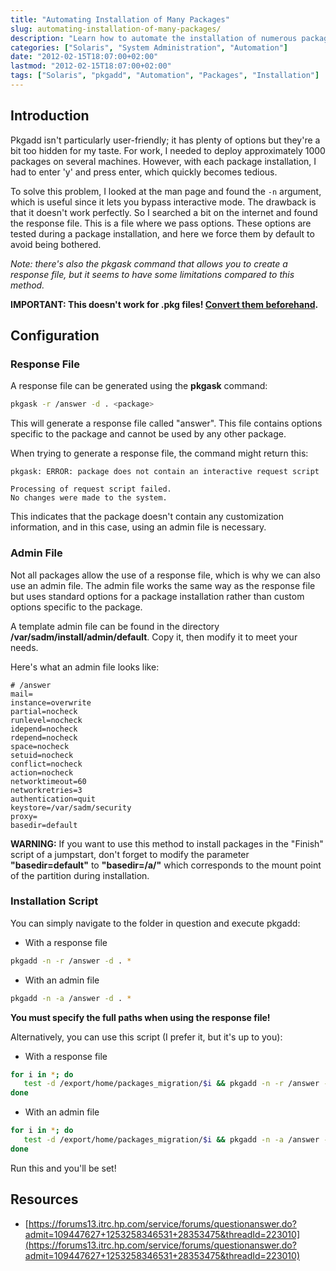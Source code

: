 ```yaml
---
title: "Automating Installation of Many Packages"
slug: automating-installation-of-many-packages/
description: "Learn how to automate the installation of numerous packages on Solaris systems using response and admin files."
categories: ["Solaris", "System Administration", "Automation"]
date: "2012-02-15T18:07:00+02:00"
lastmod: "2012-02-15T18:07:00+02:00"
tags: ["Solaris", "pkgadd", "Automation", "Packages", "Installation"]
---
```


## Introduction

Pkgadd isn't particularly user-friendly; it has plenty of options but they're a bit too hidden for my taste. For work, I needed to deploy approximately 1000 packages on several machines. However, with each package installation, I had to enter 'y' and press enter, which quickly becomes tedious.

To solve this problem, I looked at the man page and found the `-n` argument, which is useful since it lets you bypass interactive mode. The drawback is that it doesn't work perfectly. So I searched a bit on the internet and found the response file. This is a file where we pass options. These options are tested during a package installation, and here we force them by default to avoid being bothered.

_Note: there's also the pkgask command that allows you to create a response file, but it seems to have some limitations compared to this method._

**IMPORTANT: This doesn't work for .pkg files! [Convert them beforehand](./solaris_package_management.md#pkgtrans).**

## Configuration

### Response File

A response file can be generated using the **pkgask** command:

```bash
pkgask -r /answer -d . <package>
```

This will generate a response file called "answer". This file contains options specific to the package and cannot be used by any other package.

When trying to generate a response file, the command might return this:

```
pkgask: ERROR: package does not contain an interactive request script

Processing of request script failed.
No changes were made to the system.
```

This indicates that the package doesn't contain any customization information, and in this case, using an admin file is necessary.

### Admin File

Not all packages allow the use of a response file, which is why we can also use an admin file.
The admin file works the same way as the response file but uses standard options for a package installation rather than custom options specific to the package.

A template admin file can be found in the directory **/var/sadm/install/admin/default**.
Copy it, then modify it to meet your needs.

Here's what an admin file looks like:

```
# /answer
mail=
instance=overwrite
partial=nocheck
runlevel=nocheck
idepend=nocheck
rdepend=nocheck
space=nocheck
setuid=nocheck
conflict=nocheck
action=nocheck
networktimeout=60
networkretries=3
authentication=quit
keystore=/var/sadm/security
proxy=
basedir=default
```

**WARNING:** If you want to use this method to install packages in the "Finish" script of a jumpstart, don't forget to modify the parameter **"basedir=default"** to **"basedir=/a/"** which corresponds to the mount point of the partition during installation.

### Installation Script

You can simply navigate to the folder in question and execute pkgadd:

- With a response file

```bash
pkgadd -n -r /answer -d . *
```

- With an admin file

```bash
pkgadd -n -a /answer -d . *
```

**You must specify the full paths when using the response file!**

Alternatively, you can use this script (I prefer it, but it's up to you):

- With a response file

```bash
for i in *; do
   test -d /export/home/packages_migration/$i && pkgadd -n -r /answer -d . $i
done
```

- With an admin file

```bash
for i in *; do
   test -d /export/home/packages_migration/$i && pkgadd -n -a /answer -d . $i
done
```

Run this and you'll be set!

## Resources
- [https://forums13.itrc.hp.com/service/forums/questionanswer.do?admit=109447627+1253258346531+28353475&threadId=223010](https://forums13.itrc.hp.com/service/forums/questionanswer.do?admit=109447627+1253258346531+28353475&threadId=223010)
